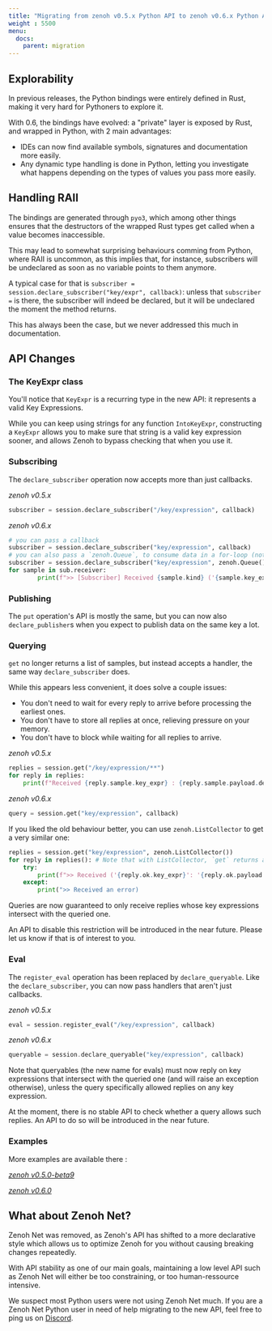 ```yaml
---
title: "Migrating from zenoh v0.5.x Python API to zenoh v0.6.x Python API"
weight : 5500
menu:
  docs:
    parent: migration
---
```


## Explorability

In previous releases, the Python bindings were entirely defined in Rust, making it very hard for Pythoners to explore it.

With 0.6, the bindings have evolved: a "private" layer is exposed by Rust, and wrapped in Python, with 2 main advantages:
- IDEs can now find available symbols, signatures and documentation more easily.
- Any dynamic type handling is done in Python, letting you investigate what happens depending on the types of values you pass more easily.

## Handling RAII

The bindings are generated through `pyo3`, which among other things ensures that the destructors of the wrapped Rust types get called when a value becomes inaccessible.

This may lead to somewhat surprising behaviours comming from Python, where RAII is uncommon, as this implies that, for instance, subscribers will be undeclared as soon as no variable points to them anymore.

A typical case for that is `subscriber = session.declare_subscriber("key/expr", callback)`: unless that `subscriber =` is there, the subscriber will indeed be declared, but it will be
undeclared the moment the method returns.

This has always been the case, but we never addressed this much in documentation.

## API Changes
### The KeyExpr class

You'll notice that `KeyExpr` is a recurring type in the new API: it represents a valid Key Expressions.

While you can keep using strings for any function `IntoKeyExpr`, constructing a `KeyExpr` allows you to make sure that string is a valid key expression sooner, and allows Zenoh to bypass checking that when you use it.

### Subscribing

The `declare_subscriber` operation now accepts more than just callbacks.

*zenoh v0.5.x*
```python
subscriber = session.declare_subscriber("/key/expression", callback)
```

*zenoh v0.6.x*
```python
# you can pass a callback
subscriber = session.declare_subscriber("key/expression", callback)
# you can also pass a `zenoh.Queue`, to consume data in a for-loop (note that until subscriber is undeclared, that loop will never end)
subscriber = session.declare_subscriber("key/expression", zenoh.Queue())
for sample in sub.receiver:
        print(f">> [Subscriber] Received {sample.kind} ('{sample.key_expr}': '{sample.payload.decode('utf-8')}')")
```

### Publishing

The `put` operation's API is mostly the same, but you can now also `declare_publisher`s when you expect to publish data on the same key a lot.

### Querying

`get` no longer returns a list of samples, but instead accepts a handler, the same way `declare_subscriber` does.

While this appears less convenient, it does solve a couple issues:
- You don't need to wait for every reply to arrive before processing the earliest ones.
- You don't have to store all replies at once, relieving pressure on your memory.
- You don't have to block while waiting for all replies to arrive.

*zenoh v0.5.x*
```python
replies = session.get("/key/expression/**")
for reply in replies:
    print(f"Received {reply.sample.key_expr} : {reply.sample.payload.decode('utf-8')}")
```

*zenoh v0.6.x*
```python
query = session.get("key/expression", callback)
```

If you liked the old behaviour better, you can use `zenoh.ListCollector` to get a very similar one:
```python
replies = session.get("key/expression", zenoh.ListCollector())
for reply in replies(): # Note that with ListCollector, `get` returns a closure that will return the data once it's all collected
    try:
        print(f">> Received ('{reply.ok.key_expr}': '{reply.ok.payload.decode('utf-8')}')")
    except:
        print(">> Received an error)
```

Queries are now guaranteed to only receive replies whose key expressions intersect with the queried one.

An API to disable this restriction will be introduced in the near future. Please let us know if that is of interest to you.

### Eval

The `register_eval` operation has been replaced by `declare_queryable`.
Like the `declare_subscriber`, you can now pass handlers that aren't just callbacks.

*zenoh v0.5.x*
```rust
eval = session.register_eval("/key/expression", callback)
```

*zenoh v0.6.x*
```rust
queryable = session.declare_queryable("key/expression", callback)
```

Note that queryables (the new name for evals) must now reply on key expressions that intersect with the queried one (and will raise an exception otherwise),
unless the query specifically allowed replies on any key expression.

At the moment, there is no stable API to check whether a query allows such replies. An API to do so will be introduced in the near future.

### Examples

More examples are available there : 

[*zenoh v0.5.0-beta9*](https://github.com/eclipse-zenoh/zenoh/tree/70d7b22f539a6f88dc54d4949114cef6ffdd1df9/zenoh/examples/zenoh)

[*zenoh v0.6.0*](https://github.com/eclipse-zenoh/zenoh/tree/master/examples/examples)


## What about Zenoh Net?

Zenoh Net was removed, as Zenoh's API has shifted to a more declarative style which allows us to optimize Zenoh for you without causing breaking changes repeatedly.

With API stability as one of our main goals, maintaining a low level API such as Zenoh Net will either be too constraining, or too human-ressource intensive.

We suspect most Python users were not using Zenoh Net much. If you are a Zenoh Net Python user in need of help migrating to the new API, feel free to ping us on [Discord](https://discord.gg/cY4nVjUd).